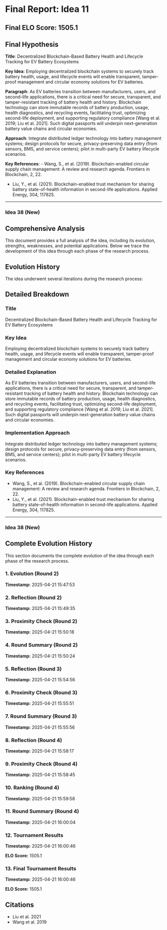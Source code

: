 # Final Report: Idea 11

## Final ELO Score: 1505.1

## Final Hypothesis

**Title**: Decentralized Blockchain-Based Battery Health and Lifecycle Tracking for EV Battery Ecosystems

**Key Idea**: Employing decentralized blockchain systems to securely track battery health, usage, and lifecycle events will enable transparent, tamper-proof management and circular economy solutions for EV batteries.

**Paragraph**: As EV batteries transition between manufacturers, users, and second-life applications, there is a critical need for secure, transparent, and tamper-resistant tracking of battery health and history. Blockchain technology can store immutable records of battery production, usage, health diagnostics, and recycling events, facilitating trust, optimizing second-life deployment, and supporting regulatory compliance [Wang et al. 2019; Liu et al. 2021]. Such digital passports will underpin next-generation battery value chains and circular economies.

**Approach**: Integrate distributed ledger technology into battery management systems; design protocols for secure, privacy-preserving data entry (from sensors, BMS, and service centers); pilot in multi-party EV battery lifecycle scenarios.

**Key References**: - Wang, S., et al. (2019). Blockchain-enabled circular supply chain management: A review and research agenda. Frontiers in Blockchain, 2, 22.  
- Liu, Y., et al. (2021). Blockchain-enabled trust mechanism for sharing battery state-of-health information in second-life applications. Applied Energy, 304, 117825.

---

### Idea 38 (New)

## Comprehensive Analysis

This document provides a full analysis of the idea, including its evolution, strengths, weaknesses, and potential applications. Below we trace the development of this idea through each phase of the research process.

## Evolution History

The idea underwent several iterations during the research process:

## Detailed Breakdown

### Title

Decentralized Blockchain-Based Battery Health and Lifecycle Tracking for EV Battery Ecosystems

### Key Idea

Employing decentralized blockchain systems to securely track battery health, usage, and lifecycle events will enable transparent, tamper-proof management and circular economy solutions for EV batteries.

### Detailed Explanation

As EV batteries transition between manufacturers, users, and second-life applications, there is a critical need for secure, transparent, and tamper-resistant tracking of battery health and history. Blockchain technology can store immutable records of battery production, usage, health diagnostics, and recycling events, facilitating trust, optimizing second-life deployment, and supporting regulatory compliance [Wang et al. 2019; Liu et al. 2021]. Such digital passports will underpin next-generation battery value chains and circular economies.

### Implementation Approach

Integrate distributed ledger technology into battery management systems; design protocols for secure, privacy-preserving data entry (from sensors, BMS, and service centers); pilot in multi-party EV battery lifecycle scenarios.

### Key References

- Wang, S., et al. (2019). Blockchain-enabled circular supply chain management: A review and research agenda. Frontiers in Blockchain, 2, 22.  
- Liu, Y., et al. (2021). Blockchain-enabled trust mechanism for sharing battery state-of-health information in second-life applications. Applied Energy, 304, 117825.

---

### Idea 38 (New)

## Complete Evolution History

This section documents the complete evolution of the idea through each phase of the research process.

### 1. Evolution (Round 2)
**Timestamp:** 2025-04-21 15:47:53



### 2. Reflection (Round 2)
**Timestamp:** 2025-04-21 15:49:35



### 3. Proximity Check (Round 2)
**Timestamp:** 2025-04-21 15:50:18



### 4. Round Summary (Round 2)
**Timestamp:** 2025-04-21 15:50:24



### 5. Reflection (Round 3)
**Timestamp:** 2025-04-21 15:54:56



### 6. Proximity Check (Round 3)
**Timestamp:** 2025-04-21 15:55:51



### 7. Round Summary (Round 3)
**Timestamp:** 2025-04-21 15:55:56



### 8. Reflection (Round 4)
**Timestamp:** 2025-04-21 15:58:17



### 9. Proximity Check (Round 4)
**Timestamp:** 2025-04-21 15:58:45



### 10. Ranking (Round 4)
**Timestamp:** 2025-04-21 15:59:58



### 11. Round Summary (Round 4)
**Timestamp:** 2025-04-21 16:00:04



### 12. Tournament Results
**Timestamp:** 2025-04-21 16:00:46

**ELO Score:** 1505.1



### 13. Final Tournament Results
**Timestamp:** 2025-04-21 16:00:46

**ELO Score:** 1505.1



## Citations

- Liu et al. 2021
- Wang et al. 2019

